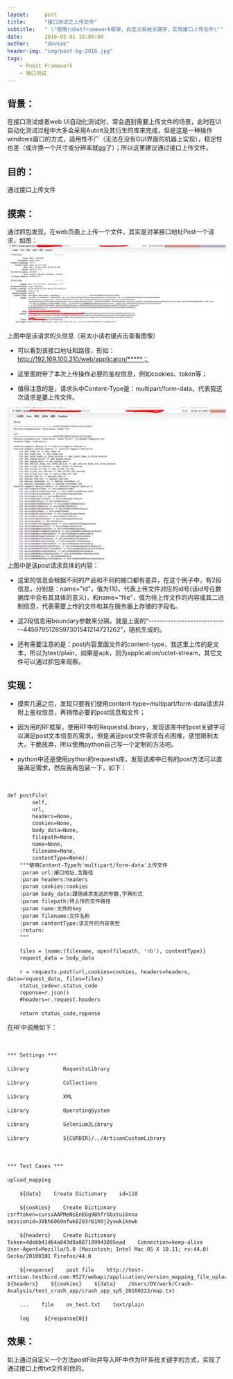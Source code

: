 ```yaml
---
layout:     post
title:      "接口测试之上传文件"
subtitle:   " \"使用robotframework框架，自定义系统关键字，实现接口上传文件\""
date:       2016-05-01 18:00:00
author:     "daveze"
header-img: "img/post-bg-2016.jpg"
tags:
    - Robot Framework
    - 接口测试
---
```



## 背景：

在接口测试或者web UI自动化测试时，常会遇到需要上传文件的场景，此时在UI自动化测试过程中大多会采用AutoIt及其衍生的库来完成，但是这是一种操作windows窗口的方式，适用性不广（无法在没有GUI界面的机器上实现），稳定性也差（或许换一个尺寸或分辨率就gg了）；所以这里建议通过接口上传文件。



## 目的：

通过接口上传文件



## 摸索：

通过抓包发现，在web页面上上传一个文件，其实是对某接口地址Post一个请求，如图：
<img class="shadow" src="/img/in-post/接口测试/请求头信息.png" />


上图中是该请求的头信息（若太小请右键点击查看图像）

- 可以看到该接口地址和路径，形如：http://192.169.100.210/web/applicaton/*****；

- 这里面附带了本次上传操作必要的鉴权信息，例如cookies、token等；

- 值得注意的是，请求头中Content-Type是：multipart/form-data，代表我这次请求是要上传文件。



<img class="shadow" src="/img/in-post/接口测试/post内容信息.png" />
上图中是该post请求具体的内容：

- 这里的信息会根据不同的产品和不同的接口都有差异，在这个例子中，有2段信息，分别是：name="id"，值为110，代表上传文件对应的id号(该id号在数据库中会有其具体的意义)，和name="file"，值为待上传文件的内容或其二进制信息，代表需要上传的文件和其在服务器上存储的字段名。

- 这2段信息用boundary参数来分隔，就是上面的“-----------------------------4459795128597301541214721262”，随机生成的。

- 还有需要注意的是：post内容里面文件的content-type，我这里上传的是文本，所以为text/plain，如果是apk，则为application/octet-stream，其它文件可以通过抓包来观察。



## 实现：

- 摸索几遍之后，发现只要我们使用content-type=multipart/form-data请求并附上鉴权信息，再捎带必要的post信息和文件；

- 因为用的RF框架，使用RF中的RequestsLibrary，发现该库中的post关键字可以满足post文本信息的需求，但是满足post文件需求有点困难，感觉限制太大，干脆放弃，所以使用python自己写一个定制的方法吧。

- python中还是使用python的requests库，发现该库中已有的post方法可以直接满足需求，然后我再包装一下，如下：

```


def postFile(
        self,
        url,
        headers=None,
        cookies=None,
        body_data=None,
        filepath=None,
        name=None,
        filename=None,
        contentType=None):
    """使用Content-Type为'multipart/form-data'上传文件
    :param url:接口地址,含路径
    :param headers:headers
    :param cookies:cookies
    :param body_data:跟随请求发送的参数,字典形式
    :param filepath:待上传的文件路径
    :param name:文件的key
    :param filename:文件名称
    :param contentType:该文件的内容类型
    :return:
    """

    files = {name:(filename, open(filepath, 'rb'), contentType)}
    request_data = body_data

    r = requests.post(url,cookies=cookies, headers=headers, data=request_data, files=files)
    status_code=r.status_code
    reponse=r.json()
    #headers=r.request.headers

    return status_code,reponse
```

在RF中调用如下：

```


*** Settings ***

Library           RequestsLibrary

Library           Collections

Library           XML

Library           OperatingSystem

Library           Selenium2Library

Library           ${CURDIR}/../ArtisanCustomLibrary



*** Test Cases ***

upload_mapping

    ${data}    Create Dictionary    id=110

    ${cookies}    Create Dictionary    csrftoken=cursaAAPMeNsEnEGg9BhfrSbxtu16nna    sessionid=38bh6069nfwk8283r81h0j2yvwk1knwk

    ${headers}    Create Dictionary    Token=4debb41d64a043d8a887199943095ead    Connection=keep-alive    User-Agent=Mozilla/5.0 (Macintosh; Intel Mac OS X 10.11; rv:44.0) Gecko/20100101 Firefox/44.0

    ${response}    post file    http://test-artisan.testbird.com:9527/webapi/application/version_mapping_file_upload/    ${headers}    ${cookies}    ${data}    /Users/OV/work/Crash-Analysis/test_crash_app/crash_app_sp5_20160222/map.txt

    ...    file    ov_test.txt    text/plain

    log     ${response[0]}

```

## 效果：

如上通过自定义一个方法postFile并导入RF中作为RF系统关键字的方式，实现了通过接口上传txt文件的目的。


    
